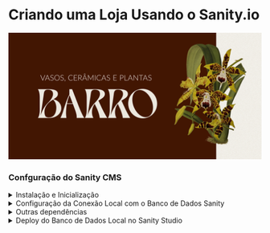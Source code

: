 # Criando uma Loja Usando o Sanity.io
![Prévia da página - Preview of the page](./barro_cover.png)


### Confguração do Sanity CMS
  
<details>
    <summary>Instalação e Inicialização</summary>


- [ ] Verificar o Login
Verifique se você está logado no Sanity CLI executando o comando

    ```bash
    sanity login
    ```
- [ ] Instalar o Sanity CLI
Para instalar o Sanity CLI globalmente, execute o seguinte comando

    ```bash
    sudo npm install -g @sanity/cli
    ```

- [ ] Inicializar o Projeto Sanity
Crie um novo projeto Sanity executando

    ```bash
    npm create sanity@latest
    ```

- [ ] Acessar a pasta do Projeto e Iniciar o Servidor
    Entre na pasta recém-criada do projeto Sanity e abra o terminal. Em seguida, inicie o servidor executando

    ```bash
    npx sanity dev
    ```
- [ ] Acesso ao CMS:
Após iniciar o servidor, o CMS estará acessível em http://localhost:3333/.
</details>

  
<details>
    <summary>Configuração da Conexão Local com o Banco de Dados Sanity</summary>


- [ ] Criação do Arquivo de Configuração
Dentro da pasta src, crie um arquivo chamado client.js. Este arquivo será responsável por configurar a conexão com o banco de dados Sanity.

- [ ] Configuração da Conexão Sanity:
No arquivo client.js, importe o módulo sanityClient do pacote @sanity/client e exporte uma instância do cliente Sanity com as configurações apropriadas. Isso inclui o projectId e dataset, que podem ser encontrados no arquivo sanity.cli.js. Certifique-se de definir useCdn como true se desejar buscar no cache do edge e especifique a apiVersion como a data atual (YYYY-MM-DD) para segmentar a versão mais recente da API.

    ```bash
    import { sanityClient } from '@sanity/client';

    export default sanityClient({
      projectId: 'SEU_PROJECT_ID',
      dataset: 'SEU_DATASET',
      useCdn: true,
      apiVersion: 'YYYY-MM-DD',
    });
    ```
    Substitua 'SEU_PROJECT_ID' e 'SEU_DATASET' pelos valores apropriados encontrados em sanity.cli.js.

- [ ] Instalação da Dependência
Na raiz do seu projeto, instale a dependência @sanity/client executando o seguinte comando no terminal:

    ```bash
    npm install @sanity/client
    ```

</details>

<details>
    <summary>Outras dependências</summary>

- [ ] Leitura do Corpo dos Posts
Instalação da Dependência ```@sanity/block-content-to-react```:

    ```bash
    npm install @sanity/block-content-to-react
    ```
- [ ] Importação de Imagens
Instalação da Dependência ```@sanity/image-url```:

    ```bash
    npm install @sanity/image-url
    ```
</details>

<details>
    <summary>Deploy do Banco de Dados Local no Sanity Studio</summary>

- [ ] Leitura do Corpo dos Posts
Dentro da pasta do seu projeto Sanity (onde está localizado o Sanity Studio), execute o seguinte comando no terminal. Será solicitado um nome e poderá ser usado um que faça sentido pra a aplicação

    ```bash
    sanity deploy
    ```
    Esse comando inicia o processo de implantação, que sincroniza o banco de dados local com o projeto na nuvem, garantindo que quaisquer alterações feitas localmente sejam refletidas no ambiente de produção.  
    Com esta etapa, seu banco de dados local será sincronizado com o projeto na nuvem, permitindo que você faça alterações no ambiente de desenvolvimento e as publique quando estiver pronto.  

</details>